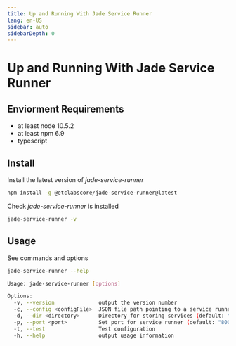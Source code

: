 ```yaml
---
title: Up and Running With Jade Service Runner
lang: en-US
sidebar: auto
sidebarDepth: 0
---
```


# Up and Running With Jade Service Runner

## Enviorment Requirements

- at least node 10.5.2
- at least npm 6.9
- typescript

## Install 

Install the latest version of _jade-service-runner_

```bash
​npm install -g @etclabscore/jade-service-runner@latest
```

Check _jade-service-runner_ is installed

```bash
jade-service-runner -v
```

## Usage

See commands and options

```bash
jade-service-runner --help

Usage: jade-service-runner [options]

Options:
  -v, --version              output the version number
  -c, --config <configFile>  JSON file path pointing to a service runner config file
  -d, --dir <directory>      Directory for storing services (default: "./services")
  -p, --port <port>          Set port for service runner (default: "8002")
  -t, --test                 Test configuration
  -h, --help                 output usage information
```
